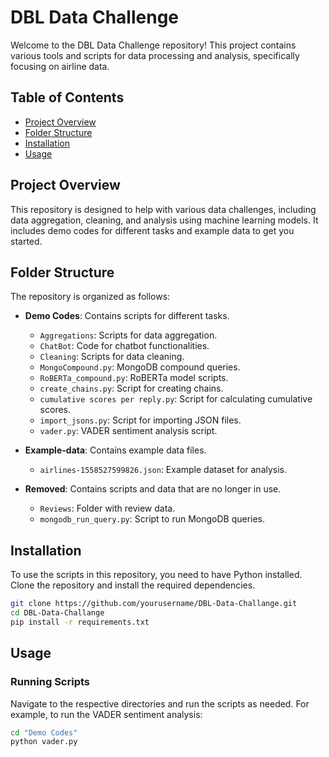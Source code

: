 # DBL Data Challenge

Welcome to the DBL Data Challenge repository! This project contains various tools and scripts for data processing and analysis, specifically focusing on airline data.

## Table of Contents

- [Project Overview](#project-overview)
- [Folder Structure](#folder-structure)
- [Installation](#installation)
- [Usage](#usage)

## Project Overview

This repository is designed to help with various data challenges, including data aggregation, cleaning, and analysis using machine learning models. It includes demo codes for different tasks and example data to get you started.

## Folder Structure

The repository is organized as follows:

- **Demo Codes**: Contains scripts for different tasks.
  - `Aggregations`: Scripts for data aggregation.
  - `ChatBot`: Code for chatbot functionalities.
  - `Cleaning`: Scripts for data cleaning.
  - `MongoCompound.py`: MongoDB compound queries.
  - `RoBERTa_compound.py`: RoBERTa model scripts.
  - `create_chains.py`: Script for creating chains.
  - `cumulative scores per reply.py`: Script for calculating cumulative scores.
  - `import_jsons.py`: Script for importing JSON files.
  - `vader.py`: VADER sentiment analysis script.

- **Example-data**: Contains example data files.
  - `airlines-1558527599826.json`: Example dataset for analysis.

- **Removed**: Contains scripts and data that are no longer in use.
  - `Reviews`: Folder with review data.
  - `mongodb_run_query.py`: Script to run MongoDB queries.

## Installation

To use the scripts in this repository, you need to have Python installed. Clone the repository and install the required dependencies.

```sh
git clone https://github.com/yourusername/DBL-Data-Challange.git
cd DBL-Data-Challange
pip install -r requirements.txt
```

## Usage

### Running Scripts

Navigate to the respective directories and run the scripts as needed. For example, to run the VADER sentiment analysis:

```sh
cd "Demo Codes"
python vader.py
```
